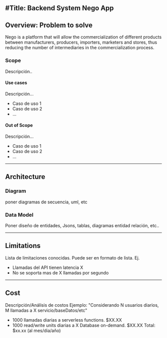 #Title: Backend System Nego App 
---
## Overview: Problem to solve
Nego is a platform that will allow the commercialization of different products
between manufacturers, producers, importers, marketers and stores, 
thus reducing the number of intermediaries in the commercialization process.

### Scope
Descripción..

#### Use cases
Descripción...
* Caso de uso 1
* Caso de uso 2
* ...

#### Out of Scope 
Descripción...
* Caso de uso 1
* Caso de uso 2
* ...
---
## Architecture

### Diagram
poner diagramas de secuencia, uml, etc

### Data Model
Poner diseño de entidades, Jsons, tablas, diagramas entidad relación, etc..

---
## Limitations
Lista de limitaciones conocidas. Puede ser en formato de lista.
Ej.
* Llamadas del API tienen latencia X
* No se soporta mas de X llamadas por segundo
---
## Cost
Descripción/Análisis de costos
Ejemplo:
"Considerando N usuarios diarios, M llamadas a X servicio/baseDatos/etc"
* 1000 llamadas diarias a serverless functions. $XX.XX
* 1000 read/write units diarias a X Database on-demand. $XX.XX
  Total: $xx.xx (al mes/dia/año)